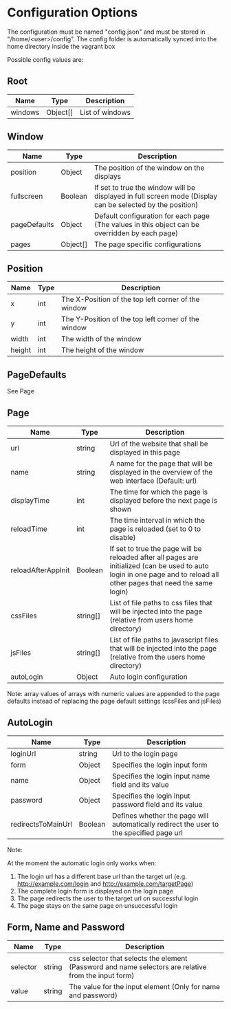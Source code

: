 Configuration Options
=====================

The configuration must be named "config.json" and must be stored in "/home/\<user>/config".
The config folder is automatically synced into the home directory inside the vagrant box

Possible config values are:

Root
----

| Name    | Type     | Description
|---------|----------|------------------
| windows | Object[] | List of windows |


Window
------

| Name         | Type      | Description
|--------------|-----------|-----------------------------------------------------------------------------------------------------------|
| position     | Object    | The position of the window on the displays                                                                |
| fullscreen   | Boolean   | If set to true the window will be displayed in full screen mode (Display can be selected by the position) |
| pageDefaults | Object    | Default configuration for each page (The values in this object can be overridden by each page)            |
| pages        | Object[] | The page specific configurations                                                                          |


Position
--------

| Name   | Type | Description
|--------|------|-----------------------------------------------------|
| x      | int  | The X-Position of the top left corner of the window |
| y      | int  | The Y-Position of the top left corner of the window |
| width  | int  | The width of the window                             |
| height | int  | The height of the window                            |


PageDefaults
------------

See Page


Page
----

| Name               | Type     | Description
|--------------------|----------|-------------------------------------------------------------------------------------------------------------------------------------------------------------------------|
| url                | string   | Url of the website that shall be displayed in this page                                                                                                                 |
| name               | string   | A name for the page that will be displayed in the overview of the web interface (Default: url)                                                                          |
| displayTime        | int      | The time for which the page is displayed before the next page is shown                                                                                                  |
| reloadTime         | int      | The time interval in which the page is reloaded (set to 0 to disable)                                                                                                   |
| reloadAfterAppInit | Boolean  | If set to true the page will be reloaded after all pages are initialized (can be used to auto login in one page and to reload all other pages that need the same login) |
| cssFiles           | string[] | List of file paths to css files that will be injected into the page (relative from users home directory)                                                                |
| jsFiles            | string[] | List of file paths to javascript files that will be injected into the page (relative from the users home directory)                                                     |
| autoLogin          | Object   | Auto login configuration                                                                                                                                                |


Note: array values of arrays with numeric values are appended to the page defaults instead of replacing the page default settings (cssFiles and jsFiles)


AutoLogin
---------

| Name               | Type    | Description
|--------------------|---------|-----------------------------------------------------------------------------------------|
| loginUrl           | string  | Url to the login page                                                                   |
| form               | Object  | Specifies the login input form                                                          |
| name               | Object  | Specifies the login input name field and its value                                      |
| password           | Object  | Specifies the login input password field and its value                                  |
| redirectsToMainUrl | Boolean | Defines whether the page will automatically redirect the user to the specified page url |


Note:

At the moment the automatic login only works when:
1. The login url has a different base url than the target url (e.g. http://example.com/login and http://example.com/targetPage)
2. The complete login form is displayed on the login page
3. The page redirects the user to the target url on successful login
4. The page stays on the same page on unsuccessful login


Form, Name and Password
-----------------------

| Name               | Type    | Description
|--------------------|---------|------------------------------------------------------------------------------------------------------|
| selector           | string  | css selector that selects the element (Password and name selectors are relative from the input form) |
| value              | string  | The value for the input element (Only for name and password)                                         |
